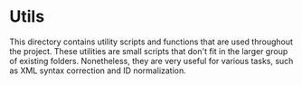 # Utils
This directory contains utility scripts and functions that are used throughout the project. These utilities are small scripts that don't fit in the larger group of existing folders. Nonetheless, they are very useful for various tasks, such as XML syntax correction and ID normalization.
